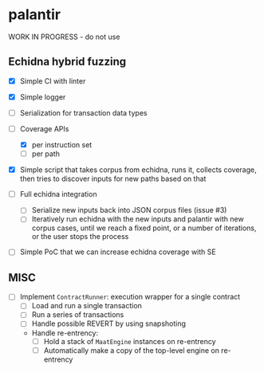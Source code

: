 # palantir
WORK IN PROGRESS - do not use

## Echidna hybrid fuzzing

- [x] Simple CI with linter
- [x] Simple logger
- [ ] Serialization for transaction data types
- [ ] Coverage APIs
  - [x] per instruction set
  - [ ] per path

- [x] Simple script that takes corpus from echidna, runs it, collects coverage, then tries to discover inputs for new paths based on that

- [ ] Full echidna integration
  - [ ] Serialize new inputs back into JSON corpus files (issue #3)
  - [ ] Iteratively run echidna with the new inputs and palantir with new corpus cases, until we reach a fixed point, or a number of iterations, or the user stops the process
 
- [ ] Simple PoC that we can increase echidna coverage with SE
  
## MISC

- [ ] Implement `ContractRunner`: execution wrapper for a single contract
  - [ ] Load and run a single transaction
  - [ ] Run a series of transactions
  - [ ] Handle possible REVERT by using snapshoting 
  - Handle re-entrency:
    - [ ] Hold a stack of `MaatEngine` instances on re-entrency
    - [ ] Automatically make a copy of the top-level engine on re-entrency
